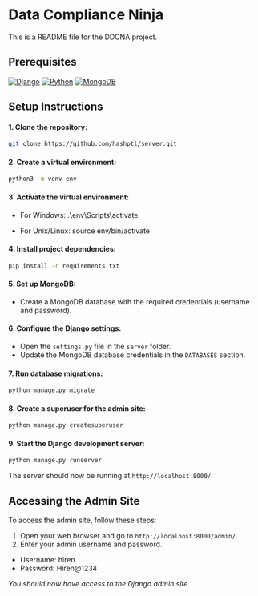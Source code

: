 # Data Compliance Ninja


This is a README file for the DDCNA project.

## Prerequisites

[![Django](https://img.shields.io/badge/Django-3.x-brightgreen.svg)](https://www.djangoproject.com/)
[![Python](https://img.shields.io/badge/Python-3.x-blue.svg)](https://www.python.org/)
[![MongoDB](https://img.shields.io/badge/MongoDB-5.x-green.svg)](https://www.mongodb.com/)

## Setup Instructions

#### 1.  Clone the repository:
```bash 
git clone https://github.com/hashptl/server.git
```

#### 2.  Create a virtual environment:
  ```bash
  python3 -m venv env
```

#### 3.  Activate the virtual environment:

 -   For Windows:
        .\env\Scripts\activate

-   For Unix/Linux:
        source env/bin/activate
    

#### 4.  Install project dependencies:
```bash
pip install -r requirements.txt
```

#### 5.  Set up MongoDB:

-   Create a MongoDB database with the required credentials (username
    and password).

#### 6.  Configure the Django settings:

-   Open the `settings.py` file in the `server` folder.
-   Update the MongoDB database credentials in the `DATABASES` section.

#### 7.  Run database migrations:
```bash
python manage.py migrate
```

#### 8.  Create a superuser for the admin site:
```bash
python manage.py createsuperuser
```

#### 9.  Start the Django development server:
```bash
python manage.py runserver
```
The server should now be running at `http://localhost:8000/`.

## Accessing the Admin Site

To access the admin site, follow these steps:

1.  Open your web browser and go to `http://localhost:8000/admin/`.
2.  Enter your admin username and password.

-   Username: hiren
-   Password: Hiren@1234

_You should now have access to the Django admin site._




